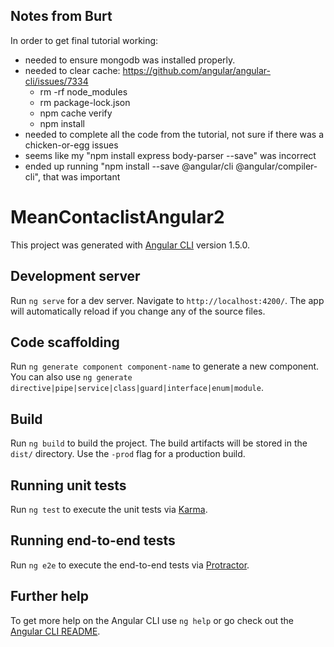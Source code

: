 Notes from Burt
---
In order to get final tutorial working:
- needed to ensure mongodb was installed properly.
- needed to clear cache: https://github.com/angular/angular-cli/issues/7334
    -  rm -rf node_modules
    -  rm package-lock.json
    -  npm cache verify
    -  npm install
- needed to complete all the code from the tutorial, not sure if there was a chicken-or-egg issues
- seems like my "npm install express body-parser --save" was incorrect
- ended up running "npm install --save @angular/cli @angular/compiler-cli", that was important

# MeanContaclistAngular2

This project was generated with [Angular CLI](https://github.com/angular/angular-cli) version 1.5.0.

## Development server

Run `ng serve` for a dev server. Navigate to `http://localhost:4200/`. The app will automatically reload if you change any of the source files.

## Code scaffolding

Run `ng generate component component-name` to generate a new component. You can also use `ng generate directive|pipe|service|class|guard|interface|enum|module`.

## Build

Run `ng build` to build the project. The build artifacts will be stored in the `dist/` directory. Use the `-prod` flag for a production build.

## Running unit tests

Run `ng test` to execute the unit tests via [Karma](https://karma-runner.github.io).

## Running end-to-end tests

Run `ng e2e` to execute the end-to-end tests via [Protractor](http://www.protractortest.org/).

## Further help

To get more help on the Angular CLI use `ng help` or go check out the [Angular CLI README](https://github.com/angular/angular-cli/blob/master/README.md).
